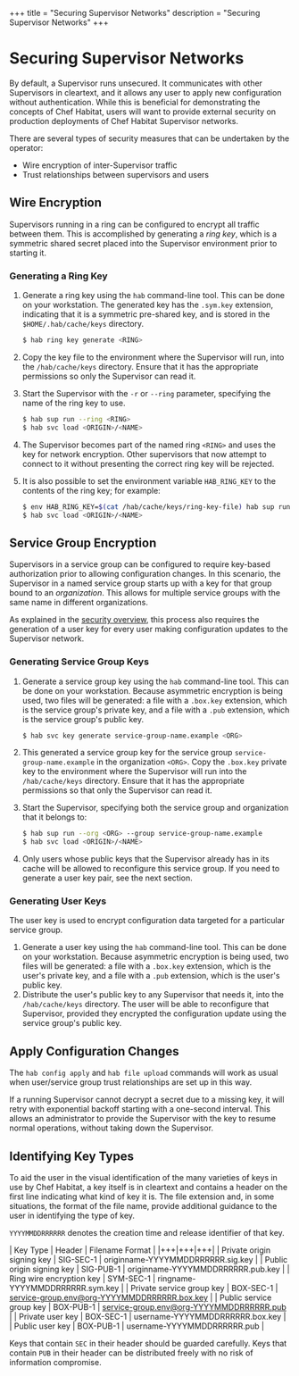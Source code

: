 +++
title = "Securing Supervisor Networks"
description = "Securing Supervisor Networks"
+++

# <a name="using-encryption" id="using-encryption" data-magellan-target="using-encryption">Securing Supervisor Networks</a>

By default, a Supervisor runs unsecured. It communicates with other Supervisors in cleartext, and it allows any user to apply new configuration without authentication. While this is beneficial for demonstrating the concepts of Chef Habitat, users will want to provide external security on production deployments of Chef Habitat Supervisor networks.

There are several types of security measures that can be undertaken by the operator:

* Wire encryption of inter-Supervisor traffic
* Trust relationships between supervisors and users

## Wire Encryption

Supervisors running in a ring can be configured to encrypt all traffic between them. This is accomplished by generating a _ring key_, which is a symmetric shared secret placed into the Supervisor environment prior to starting it.

### Generating a Ring Key

1. Generate a ring key using the `hab` command-line tool. This can be done on your workstation. The generated key has the `.sym.key` extension, indicating that it is a symmetric pre-shared key, and is stored in the `$HOME/.hab/cache/keys` directory.

    ```bash
    $ hab ring key generate <RING>
    ```

2. Copy the key file to the environment where the Supervisor will run, into the `/hab/cache/keys` directory. Ensure that it has the appropriate permissions so only the Supervisor can read it.
3. Start the Supervisor with the `-r` or `--ring` parameter, specifying the name of the ring key to use.

    ```bash
    $ hab sup run --ring <RING>
    $ hab svc load <ORIGIN>/<NAME>
    ```

4. The Supervisor becomes part of the named ring `<RING>` and uses the key for network encryption. Other supervisors that now attempt to connect to it without presenting the correct ring key will be rejected.
5. It is also possible to set the environment variable `HAB_RING_KEY` to the contents of the ring key; for example:

    ```bash
    $ env HAB_RING_KEY=$(cat /hab/cache/keys/ring-key-file) hab sup run
    $ hab svc load <ORIGIN>/<NAME>
    ```

## Service Group Encryption

Supervisors in a service group can be configured to require key-based authorization prior to allowing configuration changes. In this scenario, the Supervisor in a named service group starts up with a key for that group bound to an _organization_. This allows for multiple service groups with the same name in different organizations.

As explained in the [security overview](/docs/internals#crypto-internals), this process also requires the generation of a user key for every user making configuration updates to the Supervisor network.

### Generating Service Group Keys

1. Generate a service group key using the `hab` command-line tool. This can be done on your workstation. Because asymmetric encryption is being used, two files will be generated: a file with a `.box.key` extension, which is the service group's private key, and a file with a `.pub` extension, which is the service group's public key.

    ```bash
    $ hab svc key generate service-group-name.example <ORG>
    ```

2. This generated a service group key for the service group `service-group-name.example` in the organization `<ORG>`. Copy the `.box.key` private key to the environment where the Supervisor will run into the `/hab/cache/keys` directory. Ensure that it has the appropriate permissions so that only the Supervisor can read it.
3. Start the Supervisor, specifying both the service group and organization that it belongs to:

    ```bash
    $ hab sup run --org <ORG> --group service-group-name.example
    $ hab svc load <ORIGIN>/<NAME>
    ```

4. Only users whose public keys that the Supervisor already has in its cache will be allowed to reconfigure this service group. If you need to generate a user key pair, see the next section.

### Generating User Keys

The user key is used to encrypt configuration data targeted for a particular service group.

1. Generate a user key using the `hab` command-line tool. This can be done on your workstation. Because asymmetric encryption is being used, two files will be generated: a file with a `.box.key` extension, which is the user's private key, and a file with a `.pub` extension, which is the user's public key.
2. Distribute the user's public key to any Supervisor that needs it, into the `/hab/cache/keys` directory. The user will be able to reconfigure that Supervisor, provided they encrypted the configuration update using the service group's public key.

## Apply Configuration Changes

The `hab config apply` and `hab file upload` commands will work as usual when user/service group trust relationships are set up in this way.

If a running Supervisor cannot decrypt a secret due to a missing key, it will retry with exponential backoff starting with a one-second interval. This allows an administrator to provide the Supervisor with the key to resume normal operations, without taking down the Supervisor.

## Identifying Key Types

To aid the user in the visual identification of the many varieties of keys in use by Chef Habitat, a key itself is in cleartext and contains a header on the first line indicating what kind of key it is. The file extension and, in some situations, the format of the file name, provide additional guidance to the user in identifying the type of key.

`YYYYMMDDRRRRRR` denotes the creation time and release identifier of that key.

| Key Type | Header | Filename Format |
|+++|+++|+++|
| Private origin signing key | SIG-SEC-1 | originname-YYYYMMDDRRRRRR.sig.key |
| Public origin signing key | SIG-PUB-1 | originname-YYYYMMDDRRRRRR.pub.key |
| Ring wire encryption key | SYM-SEC-1 | ringname-YYYYMMDDRRRRRR.sym.key |
| Private service group key | BOX-SEC-1 | service-group.env@org-YYYYMMDDRRRRRR.box.key |
| Public service group key | BOX-PUB-1 | service-group.env@org-YYYYMMDDRRRRRR.pub |
| Private user key | BOX-SEC-1 | username-YYYYMMDDRRRRRR.box.key |
| Public user key | BOX-PUB-1 | username-YYYYMMDDRRRRRR.pub |

Keys that contain `SEC` in their header should be guarded carefully. Keys that contain `PUB` in their header can be distributed freely with no risk of information compromise.
